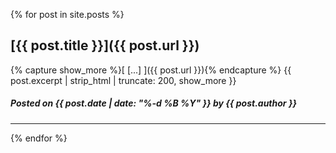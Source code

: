 ---
---
{% for post in site.posts %}
## [{{ post.title }}]({{ post.url }})
{% capture show_more %}[ [...] ]({{ post.url }}){% endcapture %}
{{ post.excerpt | strip_html | truncate: 200, show_more }}
##### Posted on {{ post.date | date: "%-d %B %Y" }} by {{ post.author }}
* * *
{% endfor %}